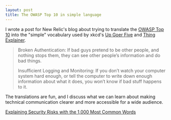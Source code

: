 ```yaml
---
layout: post
title: The OWASP Top 10 in simple language
---
```

I wrote a post for New Relic's blog about trying to translate the [OWASP Top 10](https://owasp.org/www-project-top-ten/)
into the "simple" vocabulary used by xkcd's [Up Goer Five](https://xkcd.com/1133/)
and [Thing Explainer](https://www.indiebound.org/book/9780544668256).

> Broken Authentication: If bad guys pretend to be other people, and nothing stops them, they can see other people’s information and do bad things.
>
> Insufficient Logging and Monitoring: If you don’t watch your computer system hard enough, or tell the computer to write down enough information about what it does, you won’t know if bad stuff happens to it.


The translations are fun, and I discuss what we can learn about making technical
communication clearer and more accessible for a wide audience.

[Explaining Security Risks with the 1,000 Most Common Words](https://blog.newrelic.com/culture/security-1000-most-common-words/)
